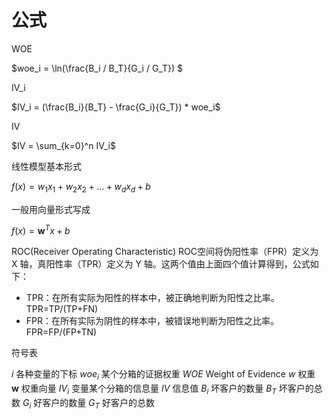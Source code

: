 # 公式

WOE

$woe_i = \ln(\frac{B_i / B_T}{G_i / G_T}) $

IV_i

$IV_i = (\frac{B_i}{B_T} - \frac{G_i}{G_T}) * woe_i$

IV

$IV = \sum_{k=0}^n IV_i$

线性模型基本形式

$f(x) = w_1x_1 + w_2x_2 + ...+ w_dx_d + b$

一般用向量形式写成

$f(x) = \mathbf{w}^Tx + b$

ROC(Receiver Operating Characteristic)
ROC空间将伪阳性率（FPR）定义为 X 轴，真阳性率（TPR）定义为 Y 轴。这两个值由上面四个值计算得到，公式如下：
- TPR：在所有实际为阳性的样本中，被正确地判断为阳性之比率。TPR=TP/(TP+FN)
- FPR：在所有实际为阴性的样本中，被错误地判断为阳性之比率。FPR=FP/(FP+TN)

符号表

$i$         各种变量的下标
$woe_i$     某个分箱的证据权重
$WOE$       Weight of Evidence
$w$         权重               
$\mathbf{w}$ 权重向量 
$IV_i$      变量某个分箱的信息量
$IV$        信息值
$B_i$       坏客户的数量
$B_T$       坏客户的总数
$G_i$       好客户的数量
$G_T$       好客户的总数

